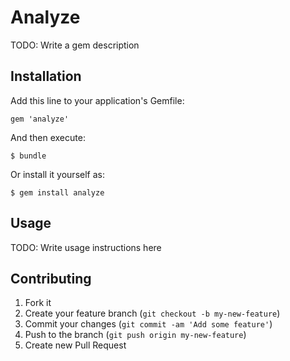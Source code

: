 # Analyze

TODO: Write a gem description

## Installation

Add this line to your application's Gemfile:

    gem 'analyze'

And then execute:

    $ bundle

Or install it yourself as:

    $ gem install analyze

## Usage

TODO: Write usage instructions here

## Contributing

1. Fork it
2. Create your feature branch (`git checkout -b my-new-feature`)
3. Commit your changes (`git commit -am 'Add some feature'`)
4. Push to the branch (`git push origin my-new-feature`)
5. Create new Pull Request
